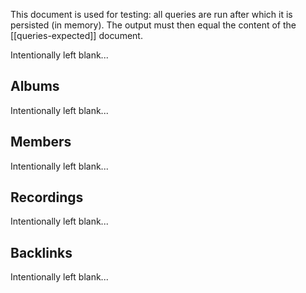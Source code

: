 This document is used for testing: all queries are run after which it is persisted (in memory). The output must then equal the content of the [[queries-expected]] document.

<!--query:toc-->
Intentionally left blank...
<!--/query-->

## Albums

<!--query:albums
artist: Marillion
-->
Intentionally left blank...
<!--/query-->

## Members

<!--query:members
artist: Marillion
-->
Intentionally left blank...
<!--/query-->

## Recordings

<!--query:recordings
song: Be Hard On Yourself
-->
Intentionally left blank...
<!--/query-->

## Backlinks

<!--query:backlinks
document: Marillion
-->
Intentionally left blank...
<!--/query-->